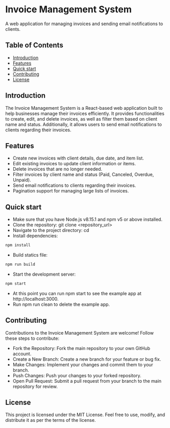 # Invoice Management System

A web application for managing invoices and sending email notifications to clients.

## Table of Contents

- [Introduction](#introduction)
- [Features](#features)
- [Quick start](#quickstart)
- [Contributing](#contributing)
- [License](#license)

## Introduction

The Invoice Management System is a React-based web application built to help businesses manage their invoices efficiently. It provides functionalities to create, edit, and delete invoices, as well as filter them based on client name and status. Additionally, it allows users to send email notifications to clients regarding their invoices.

## Features

- Create new invoices with client details, due date, and item list.
- Edit existing invoices to update client information or items.
- Delete invoices that are no longer needed.
- Filter invoices by client name and status (Paid, Canceled, Overdue, Unpaid).
- Send email notifications to clients regarding their invoices.
- Pagination support for managing large lists of invoices.

## Quick start

- Make sure that you have Node.js v8.15.1 and npm v5 or above installed.
- Clone the repository: git clone <repository_url>
- Navigate to the project directory: cd <project-directory>
- Install dependencies:

```bash
npm install
```

- Build statics file:

```bash
npm run build
```

- Start the development server:

```bash
npm start
```

- At this point you can run npm start to see the example app at http://localhost:3000.
- Run npm run clean to delete the example app.

## Contributing

Contributions to the Invoice Management System are welcome! Follow these steps to contribute:

- Fork the Repository: Fork the main repository to your own GitHub account.
- Create a New Branch: Create a new branch for your feature or bug fix.
- Make Changes: Implement your changes and commit them to your branch.
- Push Changes: Push your changes to your forked repository.
- Open Pull Request: Submit a pull request from your branch to the main repository for review.

## License

This project is licensed under the MIT License. Feel free to use, modify, and distribute it as per the terms of the license.
